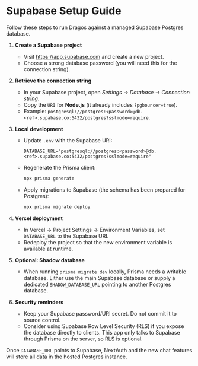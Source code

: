 # Supabase Setup Guide

Follow these steps to run Dragos against a managed Supabase Postgres database.

1. **Create a Supabase project**
   - Visit https://app.supabase.com and create a new project.
   - Choose a strong database password (you will need this for the connection string).

2. **Retrieve the connection string**
   - In your Supabase project, open *Settings -> Database -> Connection string*.
   - Copy the `URI` for **Node.js** (it already includes `?pgbouncer=true`).
   - Example: `postgresql://postgres:<password>@db.<ref>.supabase.co:5432/postgres?sslmode=require`.

3. **Local development**
   - Update `.env` with the Supabase URI:
     ```env
     DATABASE_URL="postgresql://postgres:<password>@db.<ref>.supabase.co:5432/postgres?sslmode=require"
     ```
   - Regenerate the Prisma client:
     ```bash
     npx prisma generate
     ```
   - Apply migrations to Supabase (the schema has been prepared for Postgres):
     ```bash
     npx prisma migrate deploy
     ```

4. **Vercel deployment**
   - In Vercel -> Project Settings -> Environment Variables, set `DATABASE_URL` to the Supabase URI.
   - Redeploy the project so that the new environment variable is available at runtime.

5. **Optional: Shadow database**
   - When running `prisma migrate dev` locally, Prisma needs a writable database. Either use the main Supabase database or supply a dedicated `SHADOW_DATABASE_URL` pointing to another Postgres database.

6. **Security reminders**
   - Keep your Supabase password/URI secret. Do not commit it to source control.
   - Consider using Supabase Row Level Security (RLS) if you expose the database directly to clients. This app only talks to Supabase through Prisma on the server, so RLS is optional.

Once `DATABASE_URL` points to Supabase, NextAuth and the new chat features will store all data in the hosted Postgres instance.
